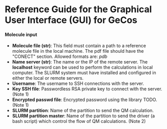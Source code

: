 Reference Guide for the Graphical User Interface (GUI) for GeCos
===================================================

#### Molecule input

* **Molecule file (str)**: This field must contain a path to a reference molecule file in the local machine. The pdf file should have the "CONECT" section. Allowed formats are: *pdb*
* **Name server (str)**: The name or the IP of the remote server. The **localhost** keyword can be used to perform the calculations in local computer. The SLURM system must have installed and configured in either the local or remote servers.
* **Username**: The username to SSH connections with the server.
* **Key SSH file**: Passwordless RSA private key to connect with the server. (Note 1)
* **Encrypted passwd file**: Encrypted password using the library TODO. (Note 1)
* **SLURM partition**: Name of the partition to send the QM calculation.
* **SLURM partition master**: Name of the partition to send the driver (a bash script) which control the flow of QM calculations. (Note 2)
